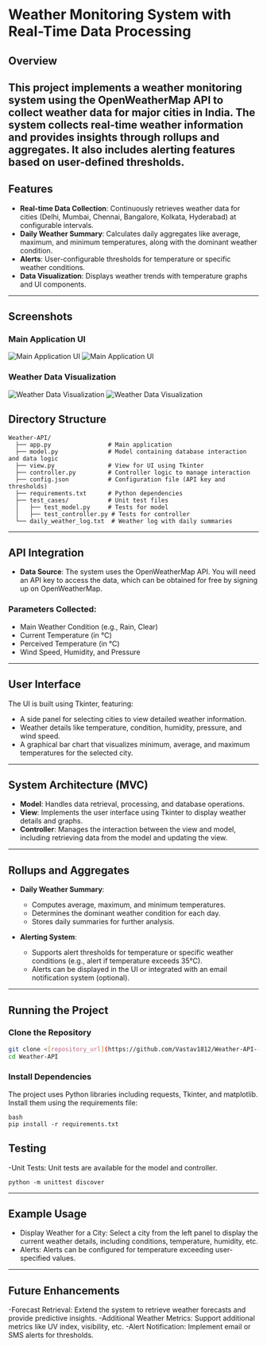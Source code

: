 # Weather Monitoring System with Real-Time Data Processing

## Overview

This project implements a weather monitoring system using the OpenWeatherMap API to collect weather data for major cities in India. The system collects real-time weather information and provides insights through rollups and aggregates. It also includes alerting features based on user-defined thresholds.
---
## Features

- **Real-time Data Collection**: Continuously retrieves weather data for cities (Delhi, Mumbai, Chennai, Bangalore, Kolkata, Hyderabad) at configurable intervals.
- **Daily Weather Summary**: Calculates daily aggregates like average, maximum, and minimum temperatures, along with the dominant weather condition.
- **Alerts**: User-configurable thresholds for temperature or specific weather conditions.
- **Data Visualization**: Displays weather trends with temperature graphs and UI components.
--- 

## Screenshots

### Main Application UI
![Main Application UI](screenshots/main.png)
![Main Application UI](screenshots/Dragdown.png)


### Weather Data Visualization
![Weather Data Visualization](screenshots/Delhi.png)
![Weather Data Visualization](screenshots/Kolkata.png)

## **Directory Structure**
```
Weather-API/
  ├── app.py                # Main application
  ├── model.py              # Model containing database interaction and data logic
  ├── view.py               # View for UI using Tkinter
  ├── controller.py         # Controller logic to manage interaction
  ├── config.json           # Configuration file (API key and thresholds)
  ├── requirements.txt      # Python dependencies
  ├── test_cases/           # Unit test files
  │   ├── test_model.py     # Tests for model
  │   ├── test_controller.py # Tests for controller
  └── daily_weather_log.txt  # Weather log with daily summaries
```
---

## API Integration

- **Data Source**: The system uses the OpenWeatherMap API. You will need an API key to access the data, which can be obtained for free by signing up on OpenWeatherMap.

### Parameters Collected:
- Main Weather Condition (e.g., Rain, Clear)
- Current Temperature (in °C)
- Perceived Temperature (in °C)
- Wind Speed, Humidity, and Pressure
---
## User Interface

The UI is built using Tkinter, featuring:
- A side panel for selecting cities to view detailed weather information.
- Weather details like temperature, condition, humidity, pressure, and wind speed.
- A graphical bar chart that visualizes minimum, average, and maximum temperatures for the selected city.
---
## System Architecture (MVC)

- **Model**: Handles data retrieval, processing, and database operations.
- **View**: Implements the user interface using Tkinter to display weather details and graphs.
- **Controller**: Manages the interaction between the view and model, including retrieving data from the model and updating the view.
---
## Rollups and Aggregates

- **Daily Weather Summary**:
  - Computes average, maximum, and minimum temperatures.
  - Determines the dominant weather condition for each day.
  - Stores daily summaries for further analysis.
  
- **Alerting System**:
  - Supports alert thresholds for temperature or specific weather conditions (e.g., alert if temperature exceeds 35°C).
  - Alerts can be displayed in the UI or integrated with an email notification system (optional).
---
## Running the Project

### Clone the Repository

```bash
git clone <[repository_url](https://github.com/Vastav1812/Weather-API---CONVIN/tree/main)>
cd Weather-API
```
### **Install Dependencies**
The project uses Python libraries including requests, Tkinter, and matplotlib. Install them using the requirements file:
```
bash
pip install -r requirements.txt
```

## **Testing**
-Unit Tests: Unit tests are available for the model and controller.
```
python -m unittest discover
```
---
## **Example Usage**
- Display Weather for a City: Select a city from the left panel to display the current weather details, including conditions, temperature, humidity, etc.
- Alerts: Alerts can be configured for temperature exceeding user-specified values.
---
## **Future Enhancements**
-Forecast Retrieval: Extend the system to retrieve weather forecasts and provide predictive insights.
-Additional Weather Metrics: Support additional metrics like UV index, visibility, etc.
-Alert Notification: Implement email or SMS alerts for thresholds.

